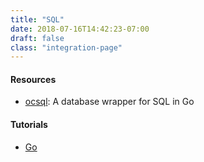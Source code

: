 ```yaml
---
title: "SQL"
date: 2018-07-16T14:42:23-07:00
draft: false
class: "integration-page"
---
```


#### Resources

* [ocsql](https://github.com/basvanbeek/ocsql): A database wrapper for SQL in Go

#### Tutorials

* [Go](https://medium.com/@bas.vanbeek/opencensus-and-go-database-sql-322a26be5cc5)
